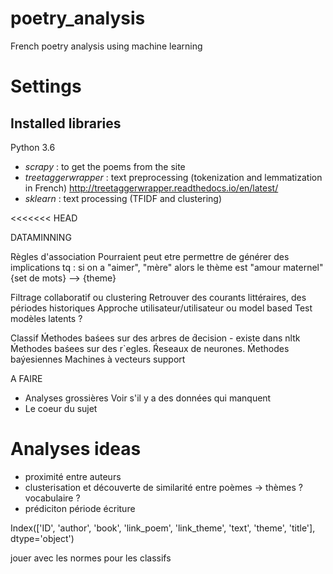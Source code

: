 # poetry_analysis
French poetry analysis using machine learning 

# Settings

## Installed libraries
Python 3.6

* *scrapy* : to get the poems from the site 
* *treetaggerwrapper* : text preprocessing (tokenization and lemmatization in French) 
http://treetaggerwrapper.readthedocs.io/en/latest/
* *sklearn* : text processing (TFIDF and clustering)


<<<<<<< HEAD

DATAMINNING

Règles d'association
Pourraient peut etre permettre de générer des implications tq :
    si on a "aimer", "mère" alors le thème est "amour maternel"
    {set de mots} --> {theme}

Filtrage collaboratif ou clustering
Retrouver des courants littéraires, des périodes historiques
Approche utilisateur/utilisateur ou model based
Test modèles latents ?

Classif
Ḿethodes baśees sur des arbres de d́ecision - existe dans nltk
Ḿethodes baśees sur des r`egles.
Ŕeseaux de neurones.
Ḿethodes baýesiennes
Machines à vecteurs support


A FAIRE
- Analyses grossières
Voir s'il y a des données qui manquent
- Le coeur du sujet

# Analyses ideas

* proximité entre auteurs
* clusterisation et découverte de similarité entre poèmes -> thèmes ? vocabulaire ?
* prédiciton période écriture

Index(['ID', 'author', 'book', 'link_poem', 'link_theme', 'text', 'theme',
       'title'],
      dtype='object')

jouer avec les normes pour les classifs